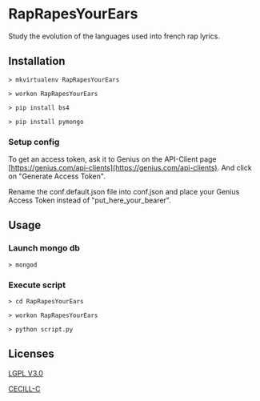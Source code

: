 # RapRapesYourEars
Study the evolution of the languages used into french rap lyrics.


## Installation
`> mkvirtualenv RapRapesYourEars`

`> workon RapRapesYourEars`

`> pip install bs4`

`> pip install pymongo`

### Setup config
To get an access token, ask it to Genius on the API-Client page [https://genius.com/api-clients](https://genius.com/api-clients).
And click on "Generate Access Token".

Rename the conf.default.json file into conf.json and place your Genius Access Token instead of "put_here_your_bearer".

## Usage

### Launch mongo db
`> mongod`


### Execute script
`> cd RapRapesYourEars`

`> workon RapRapesYourEars`

`> python script.py`


## Licenses
[LGPL V3.0](http://www.gnu.org/licenses/lgpl.txt "LGPL V3.0")

[CECILL-C](http://www.cecill.info/licences/Licence_CeCILL-C_V1-fr.html "CECILL-C")